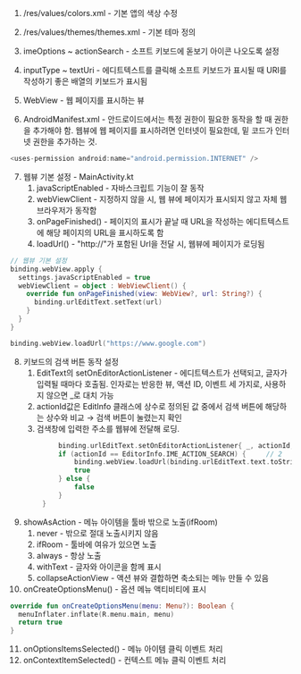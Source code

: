 1. /res/values/colors.xml - 기본 앱의 색상 수정
2. /res/values/themes/themes.xml - 기본 테마 정의
3. imeOptions ~ actionSearch - 소프트 키보드에 돋보기 아이콘 나오도록 설정
4. inputType ~ textUri - 에디트텍스트를 클릭해 소프트 키보드가 표시될 때 URI를 작성하기 좋은 배열의 키보드가 표시됨
5. WebView -  웹 페이지를 표시하는 뷰

6. AndroidManifest.xml - 안드로이드에서는 특정 권한이 필요한 동작을 할 때 권한을 추가해야 함. 웹뷰에 웹 페이지를 표시하려면 인터넷이 필요한데, 밑 코드가 인터넷 권한을 추가하는 것.

```java
<uses-permission android:name="android.permission.INTERNET" />
```

7. 웹뷰 기본 설정 - MainActivity.kt
   1. javaScriptEnabled - 자바스크립트 기능이 잘 동작
   2. webViewClient - 지정하지 않을 시, 웹 뷰에 페이지가 표시되지 않고 자체 웹 브라우저가 동작함
   3. onPageFinished() - 페이지의 표시가 끝날 때 URL을 작성하는 에디트텍스트에 해당 페이지의 URL을 표시하도록 함
   4. loadUrl() - "http://"가 포함된 Url을 전달 시, 웹뷰에 페이지가 로딩됨

```kotlin
// 웹뷰 기본 설정
binding.webView.apply {
  settings.javaScriptEnabled = true
  webViewClient = object : WebViewClient() {
    override fun onPageFinished(view: WebView?, url: String?) {
      binding.urlEditText.setText(url)
    }
  }
}

binding.webView.loadUrl("https://www.google.com")
```

8. 키보드의 검색 버튼 동작 설정
   1. EditText의 setOnEditorActionListener - 에디트텍스트가 선택되고, 글자가 입력될 때마다 호출됨. 인자로는 반응한 뷰, 액션 ID, 이벤트 세 가지로, 사용하지 않으면 _로 대치 가능
   2. actionId값은 EditInfo 클래스에 상수로 정의된 값 중에서 검색 버튼에 해당하는 상수와 비교 → 검색 버튼이 눌렸는지 확인
   3. 검색창에 입력한 주소를 웹뷰에 전달해 로딩. 

```kotlin
			binding.urlEditText.setOnEditorActionListener{ _, actionId, _ ->	// 1
            if (actionId == EditorInfo.IME_ACTION_SEARCH) {		// 2
                binding.webView.loadUrl(binding.urlEditText.text.toString())	// 3
                true
            } else {
                false
            }
        }
```

9. showAsAction - 메뉴 아이템을 툴바 밖으로 노출(ifRoom)
   1. never - 밖으로 절대 노출시키지 않음
   2. ifRoom - 툴바에 여유가 있으면 노출
   3. always - 항상 노출
   4. withText - 글자와 아이콘을 함께 표시
   5. collapseActionView - 액션 뷰와 결합하면 축소되는 메뉴 만들 수 있음
10. onCreateOptionsMenu() - 옵션 메뉴 액티비티에 표시

```kotlin
override fun onCreateOptionsMenu(menu: Menu?): Boolean {
  menuInflater.inflate(R.menu.main, menu)
  return true
}
```

11. onOptionsItemsSelected() - 메뉴 아이템 클릭 이벤트 처리
12. onContextItemSelected() - 컨텍스트 메뉴 클릭 이벤트 처리